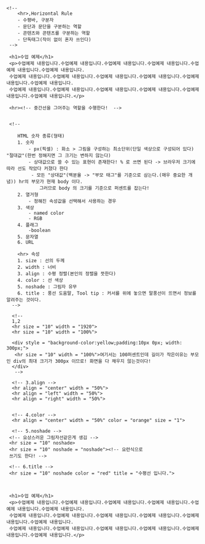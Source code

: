 
	
	<!-- 
		<hr>,Horizontal Rule
		- 수평바, 구분자
		- 문단과 문단을 구분하는 역할
		- 콘텐츠와 콘텐츠를 구분하는 역할
		- 단독태그(작이 없이 혼자 쓰인다)
	 -->
	 
	 <h1>수업 예제</h1>
	 <p>수업예제 내용입니다.수업예제 내용입니다.수업예제 내용입니다.수업예제 내용입니다.수업예제 내용입니다.수업예제 내용입니다.
	 수업예제 내용입니다.수업예제 내용입니다.수업예제 내용입니다.수업예제 내용입니다.수업예제 내용입니다.수업예제 내용입니다.
	 수업예제 내용입니다.수업예제 내용입니다.수업예제 내용입니다.수업예제 내용입니다.수업예제 내용입니다.수업예제 내용입니다.</p>
	 
	 <hr><!-- 중간선을 그어주는 역할을 수행한다!  -->
	 
	 
	 <!-- 
	 
	 	HTML 숫자 종류(형태)
	 	1. 숫자	
	 		- px(픽셀) : 화소 > 그림을 구성하는 최소단위(단일 색상으로 구성되어 있다) "절대값"(한번 정해지면 그 크기는 변하지 않는다)
	 		- 상대값으로 쓸 수 있는 표현이 존재한다! % 로 쓰면 된다 -> 브라우저 크기에 따라 선도 작았다 커졌다 한다
			 - 모든 "상대값"(백분율 -> "부모 태그"를 기준으로 삼는다.(매우 중요한 개념)) hr의 부모가 현재 body 이다. 
			 	그러므로 body 의 크기를 기준으로 퍼센트를 잡는다!
	 	2. 열거형
	 		- 정해진 속성값을 선택해서 사용하는 경우
	 	3. 색상
	 		- named color
	 		- RGB
	 	4. 플래그
	 		-boolean
	 	5. 문자열
	 	6. URL
	 
	 	<hr> 속성
	 	1. size : 선의 두께
	 	2. width : 너비
	 	3. align : 수평 정렬(본인의 정렬을 뜻한다)
	 	4. color : 선 색상
	 	5. noshade : 그림자 유무
	 	6. title : 풍선 도움말, Tool tip : 커서를 위에 놓으면 말풍선이 뜨면서 정보를 알려주는 것이다.
	  -->
	  
	  <!-- 
	  1,2
	  <hr size = "10" width = "1920">
	  <hr size = "10" width = "100%">
	  
	  <div style = "background-color:yellow;padding:10px 0px; width: 300px;">
	   <hr size = "10" width = "100%">여기서는 100퍼센트인데 길이가 작은이유는 부모인 div의 최대 크기가 300px 이므로! 화면을 다 채우지 않는것이다!
	  </div>
	   -->
	  
	  <!-- 3.align -->
	  <hr align = "center" width = "50%">
	  <hr align = "left" width = "50%">
	  <hr align = "right" width = "50%">
	  
	  
	  <!-- 4.color -->
	  <hr align = "center" width = "50%" color = "orange" size = "1">
	  
	  <!-- 5.noshade -->
	 <!-- 요상스러운 그림자선같은게 생김 -->
	 <hr size = "10" noshade>
	 <hr size = "10" noshade = "noshade"><!-- 요런식으로 
	 쓰기도 한다! -->
	  
	 <!-- 6.title -->
	 <hr size = "10" noshade color = "red" title = "수평선 입니다.">
	 
	 
	 
	 <h1>수업 예제</h1>
	 <p>수업예제 내용입니다.수업예제 내용입니다.수업예제 내용입니다.수업예제 내용입니다.수업예제 내용입니다.수업예제 내용입니다.
	 수업예제 내용입니다.수업예제 내용입니다.수업예제 내용입니다.수업예제 내용입니다.수업예제 내용입니다.수업예제 내용입니다.
	 수업예제 내용입니다.수업예제 내용입니다.수업예제 내용입니다.수업예제 내용입니다.수업예제 내용입니다.수업예제 내용입니다.</p>

